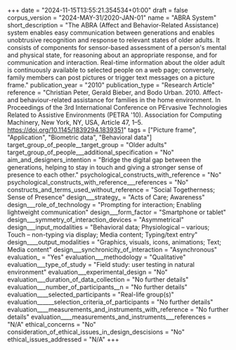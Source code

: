 +++
date = "2024-11-15T13:55:21.354534+01:00"
draft = false
corpus_version = "2024-MAY-31/2020-JAN-01"
name = "ABRA System"
short_description = "The ABRA (Affect and Behavior-Related Assistance) system enables easy communication between generations and enables unobtrusive recognition and response to relevant states of older adults. It consists of components for sensor-based assessment of a person's mental and physical state, for reasoning about an appropriate response, and for communication and interaction. Real-time information about the older adult is continuously available to selected people on a web page; conversely, family members can post pictures or trigger text messages on a picture frame."
publication_year = "2010"
publication_type = "Research Article"
reference = "Christian Peter, Gerald Bieber, and Bodo Urban. 2010. Affect- and behaviour-related assistance for families in the home environment. In Proceedings of the 3rd International Conference on PErvasive Technologies Related to Assistive Environments (PETRA '10). Association for Computing Machinery, New York, NY, USA, Article 47, 1–5. https://doi.org/10.1145/1839294.1839351"
tags = ["Picture frame", "Application", "Biometric data", "Behavioral data"]
target_group_of_people__target_group = "Older adults"
target_group_of_people___additional_specification = "No"
aim_and_designers_intention = "Bridge the digital gap between the generations, helping to stay in touch and giving a stronger sense of presence to each other."
psychological_constructs_with_reference = "No"
psychological_constructs_with_reference___references = "No"
constructs_and_terms_used_without_reference = "Social Togetherness; Sense of Presence"
design___strategy_ = "Acts of Care; Awareness"
design___role_of_technology = "Prompting for interaction; Enabling lightweight communication"
design___form_factor = "Smartphone or tablet"
design___symmetry_of_interaction_devices = "Asymmetrical"
design___input_modalities = "Behavioral data; Physiological – various; Touch – non-typing via display; Media content; Typing/text entry"
design____output_modalities = "Graphics, visuals, icons, animations; Text; Media content"
design___synchronicity_of_interaction = "Asynchronous"
evaluation_ = "Yes"
evaluation___methodology = "Qualitative"
evaluation___type_of_study = "Field study: user testing in natural environment"
evaluation___experimental_design = "No"
evaluation___duration_of_data_collection = "No further details"
evaluation___number_of_participants__n = "No further details"
evaluation____selected_participants = "Real-life group(s)"
evaluation______selection_criteria_of_participants = "No further details"
evaluation____measurements_and_instruments_with_reference = "No further details"
evaluation____measurements_and_instruments___references = "N/A"
ethical_concerns = "No"
consideration_of_ethical_issues_in_design_descisions = "No"
ethical_issues_addressed = "N/A"
+++
